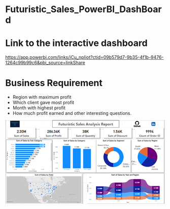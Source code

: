 # Futuristic_Sales_PowerBI_DashBoard

# Link to the interactive dashboard
https://app.powerbi.com/links/iCu_npIiot?ctid=09b579d7-9b35-4f1b-9476-1264c99b99c6&pbi_source=linkShare

# Business Requirement
* Region with maximum profit
* Which client gave most profit
* Month with highest profit
* How much profit earned and other interesting questions.

![alt text](https://github.com/DataNaija/Futuristic_Sales_PowerBI_DashBoard/blob/main/FS_Dashboard.png)
